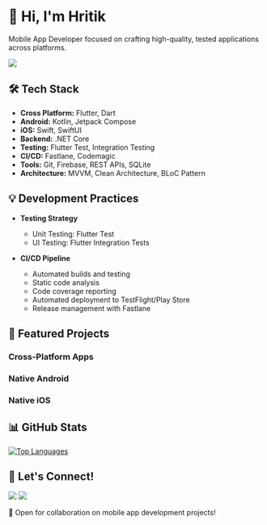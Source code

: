 # 👋 Hi, I'm Hritik

Mobile App Developer focused on crafting high-quality, tested applications across platforms.

<img src="https://github-readme-stats.vercel.app/api?username=Hritik602&&show_icons=true&title_color=ffffff&icon_color=bb2acf&text_color=daf7dc&bg_color=151515">

## 🛠️ Tech Stack

- **Cross Platform:** Flutter, Dart
- **Android:** Kotlin, Jetpack Compose
- **iOS:** Swift, SwiftUI
- **Backend:** .NET Core
- **Testing:**  Flutter Test, Integration Testing
- **CI/CD:**  Fastlane, Codemagic
- **Tools:** Git, Firebase, REST APIs, SQLite
- **Architecture:** MVVM, Clean Architecture, BLoC Pattern

## 💡 Development Practices

- **Testing Strategy**
  - Unit Testing:  Flutter Test
  - UI Testing: Flutter Integration Tests

- **CI/CD Pipeline**
  - Automated builds and testing
  - Static code analysis
  - Code coverage reporting
  - Automated deployment to TestFlight/Play Store
  - Release management with Fastlane

## 🚀 Featured Projects

### Cross-Platform Apps

### Native Android

### Native iOS

## 📊 GitHub Stats

[![Top Languages](https://github-readme-stats.vercel.app/api/top-langs/?username=Hritik602)](https://github.com/Hritik602/github-readme-stats)

## 🤝 Let's Connect!

<p align="left">
<a href="https://www.linkedin.com/in/hritikrajkarn/"><img src="https://img.icons8.com/fluent/48/000000/linkedin.png"/></a>
<a href="https://twitter.com/KarnHritik"><img src="https://img.icons8.com/color/48/000000/twitter--v1.png"/></a>
</p>

💬 Open for collaboration on mobile app development projects!
